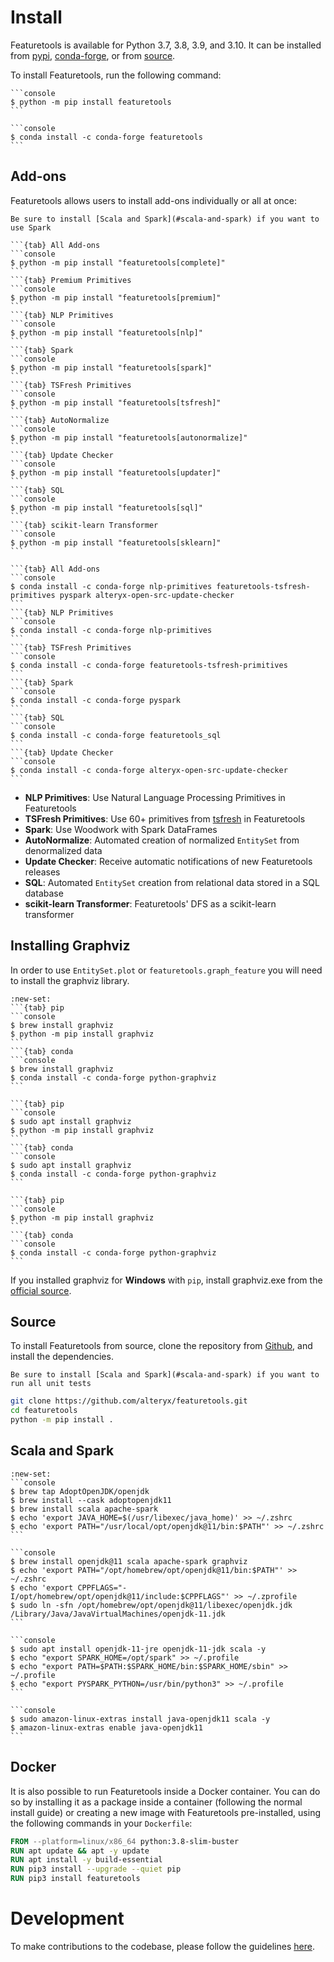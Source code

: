 # Install

Featuretools is available for Python 3.7, 3.8, 3.9, and 3.10. It can be installed from [pypi](https://pypi.org/project/featuretools/), [conda-forge](https://anaconda.org/conda-forge/featuretools), or from [source](https://github.com/alteryx/featuretools).

To install Featuretools, run the following command:

````{tab} PyPI
```console
$ python -m pip install featuretools
```
````

````{tab} Conda
```console
$ conda install -c conda-forge featuretools
```
````

## Add-ons

Featuretools allows users to install add-ons individually or all at once:

```{hint}
Be sure to install [Scala and Spark](#scala-and-spark) if you want to use Spark
```

````{tab} PyPI
```{tab} All Add-ons
```console
$ python -m pip install "featuretools[complete]"
```
```{tab} Premium Primitives
```console
$ python -m pip install "featuretools[premium]"
```
```{tab} NLP Primitives
```console
$ python -m pip install "featuretools[nlp]"
```
```{tab} Spark
```console
$ python -m pip install "featuretools[spark]"
```
```{tab} TSFresh Primitives
```console
$ python -m pip install "featuretools[tsfresh]"
```
```{tab} AutoNormalize
```console
$ python -m pip install "featuretools[autonormalize]"
```
```{tab} Update Checker
```console
$ python -m pip install "featuretools[updater]"
```
```{tab} SQL
```console
$ python -m pip install "featuretools[sql]"
```
```{tab} scikit-learn Transformer
```console
$ python -m pip install "featuretools[sklearn]"
```
````
````{tab} Conda
```{tab} All Add-ons
```console
$ conda install -c conda-forge nlp-primitives featuretools-tsfresh-primitives pyspark alteryx-open-src-update-checker
```
```{tab} NLP Primitives
```console
$ conda install -c conda-forge nlp-primitives
```
```{tab} TSFresh Primitives
```console
$ conda install -c conda-forge featuretools-tsfresh-primitives
```
```{tab} Spark
```console
$ conda install -c conda-forge pyspark
```
```{tab} SQL
```console
$ conda install -c conda-forge featuretools_sql
```
```{tab} Update Checker
```console
$ conda install -c conda-forge alteryx-open-src-update-checker
```
````

- **NLP Primitives**: Use Natural Language Processing Primitives in Featuretools
- **TSFresh Primitives**: Use 60+ primitives from [tsfresh](https://tsfresh.readthedocs.io/en/latest/) in Featuretools
- **Spark**: Use Woodwork with Spark DataFrames
- **AutoNormalize**: Automated creation of normalized `EntitySet` from denormalized data
- **Update Checker**: Receive automatic notifications of new Featuretools releases
- **SQL**: Automated `EntitySet` creation from relational data stored in a SQL database
- **scikit-learn Transformer**: Featuretools' DFS as a scikit-learn transformer

## Installing Graphviz

In order to use `EntitySet.plot` or `featuretools.graph_feature` you will need to install the graphviz library.

````{tab} macOS (Intel, M1)
:new-set:
```{tab} pip
```console
$ brew install graphviz
$ python -m pip install graphviz
```
```{tab} conda
```console
$ brew install graphviz
$ conda install -c conda-forge python-graphviz
```
````

````{tab} Ubuntu
```{tab} pip
```console
$ sudo apt install graphviz
$ python -m pip install graphviz
```
```{tab} conda
```console
$ sudo apt install graphviz
$ conda install -c conda-forge python-graphviz
```
````

````{tab} Windows
```{tab} pip
```console
$ python -m pip install graphviz
```
```{tab} conda
```console
$ conda install -c conda-forge python-graphviz
```
````

If you installed graphviz for **Windows** with `pip`, install graphviz.exe from the [official source](https://graphviz.org/download/#windows).

## Source

To install Featuretools from source, clone the repository from [Github](https://github.com/alteryx/featuretools), and install the dependencies.

```{hint}
Be sure to install [Scala and Spark](#scala-and-spark) if you want to run all unit tests
```

```bash
git clone https://github.com/alteryx/featuretools.git
cd featuretools
python -m pip install .
```

## Scala and Spark

````{tab} macOS (Intel)
:new-set:
```console
$ brew tap AdoptOpenJDK/openjdk
$ brew install --cask adoptopenjdk11
$ brew install scala apache-spark
$ echo 'export JAVA_HOME=$(/usr/libexec/java_home)' >> ~/.zshrc
$ echo 'export PATH="/usr/local/opt/openjdk@11/bin:$PATH"' >> ~/.zshrc
```
````

````{tab} macOS (M1)
```console
$ brew install openjdk@11 scala apache-spark graphviz
$ echo 'export PATH="/opt/homebrew/opt/openjdk@11/bin:$PATH"' >> ~/.zshrc
$ echo 'export CPPFLAGS="-I/opt/homebrew/opt/openjdk@11/include:$CPPFLAGS"' >> ~/.zprofile
$ sudo ln -sfn /opt/homebrew/opt/openjdk@11/libexec/openjdk.jdk /Library/Java/JavaVirtualMachines/openjdk-11.jdk
```
````

````{tab} Ubuntu
```console
$ sudo apt install openjdk-11-jre openjdk-11-jdk scala -y
$ echo "export SPARK_HOME=/opt/spark" >> ~/.profile
$ echo "export PATH=$PATH:$SPARK_HOME/bin:$SPARK_HOME/sbin" >> ~/.profile
$ echo "export PYSPARK_PYTHON=/usr/bin/python3" >> ~/.profile
```
````

````{tab} Amazon Linux
```console
$ sudo amazon-linux-extras install java-openjdk11 scala -y
$ amazon-linux-extras enable java-openjdk11
```
````

## Docker

It is also possible to run Featuretools inside a Docker container.
You can do so by installing it as a package inside a container (following the normal install guide) or
creating a new image with Featuretools pre-installed, using the following commands in your `Dockerfile`:

```dockerfile
FROM --platform=linux/x86_64 python:3.8-slim-buster
RUN apt update && apt -y update
RUN apt install -y build-essential
RUN pip3 install --upgrade --quiet pip
RUN pip3 install featuretools
```

# Development

To make contributions to the codebase, please follow the guidelines [here](https://github.com/alteryx/featuretools/blob/main/contributing.md).
